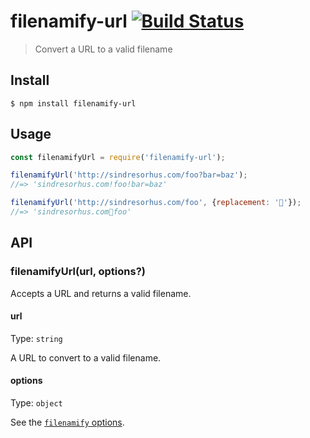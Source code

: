 # filenamify-url [![Build Status](https://travis-ci.org/sindresorhus/filenamify-url.svg?branch=master)](https://travis-ci.org/sindresorhus/filenamify-url)

> Convert a URL to a valid filename

## Install

```
$ npm install filenamify-url
```

## Usage

```js
const filenamifyUrl = require('filenamify-url');

filenamifyUrl('http://sindresorhus.com/foo?bar=baz');
//=> 'sindresorhus.com!foo!bar=baz'

filenamifyUrl('http://sindresorhus.com/foo', {replacement: '🐴'});
//=> 'sindresorhus.com🐴foo'
```

## API

### filenamifyUrl(url, options?)

Accepts a URL and returns a valid filename.

#### url

Type: `string`

A URL to convert to a valid filename.

#### options

Type: `object`

See the [`filenamify` options](https://github.com/sindresorhus/filenamify#options).
